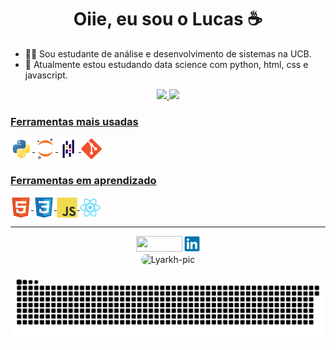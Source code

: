  
 <h1 align = "center"/>  Oiie, eu sou o Lucas ☕️</h1>
  
- 👨‍🎓 Sou estudante de análise e desenvolvimento de sistemas na UCB.
- 🧠 Atualmente estou estudando data science com python, html, css e javascript.


<div align="center">
  <a href="https://github.com/Lyarkh">
  <img height="150em" src="https://github-readme-stats.vercel.app/api?username=Lyarkh&show_icons=true&theme=tokyonight&include_all_commits=true&count_private=true"/>
  <img height="150em" src="https://github-readme-stats.vercel.app/api/top-langs/?username=Lyarkh&layout=compact&langs_count=7&theme=tokyonight"/>
</div>
 
<div align="left" style="display: inline">
 
 <h3>Ferramentas mais usadas</h3> 
 
  <img align="center"  alt="Lyarkh-Pyhton" height="35" width="35" src="https://github.com/devicons/devicon/blob/v2.15.1/icons/python/python-original.svg">
  <img align="center" alt="Lyarkh-Jupyter" height="33" width="33"  src="https://github.com/devicons/devicon/blob/v2.15.1/icons/jupyter/jupyter-original.svg">
  <img align="center" alt="Lyarkh-PANDAS" height="33" width="33"  src="https://github.com/devicons/devicon/blob/v2.15.1/icons/pandas/pandas-original.svg">
  <img align="center" alt="Lyarkh-GIT" height="33" width="33"  src="https://github.com/devicons/devicon/blob/v2.15.1/icons/git/git-original.svg">
</div>
<br>

   
 
  
  
 <div align="left" style="display: inline">
  
  <h3>Ferramentas em aprendizado</h3>
  
  <img align="center" alt="Lyarkh-HTML" height="33" width="33" src="https://github.com/devicons/devicon/blob/v2.15.1/icons/html5/html5-original.svg">
  <img align="center" alt="Lyarkh-CSS" height="33" width="33"  src="https://github.com/devicons/devicon/blob/v2.15.1/icons/css3/css3-original.svg">
  <img align="center" alt="Lyarkh-JS" height="33" width="33"  src="https://github.com/devicons/devicon/blob/v2.15.1/icons/javascript/javascript-original.svg">  
  <img align="center" alt="Lyarkh-REACT" height="33" width="33"  src="https://github.com/devicons/devicon/blob/v2.15.1/icons/react/react-original.svg">
 </div>
  
---
 
 <div align ="center" display="inline-block"> 
    <a href = "mailto:lcemanuel.emanuel@gmail.com"><img src="https://img.shields.io/badge/-Gmail-%23333?style=for-the-badge&logo=gmail&logoColor=white" target="_blank" height="25" width="74"></a>
    <a href="https://www.linkedin.com/in/lucasemanuelsilva/" target="_blank"><img src="https://github.com/devicons/devicon/blob/v2.15.1/icons/linkedin/linkedin-original.svg" target="_blank" height="25"></a> 
 </div>
 
<div align="center" display="inline-block">
    <img align="center" alt="Lyarkh-pic" height="170" style="border-radius:100px;"  src="https://cdn.discordapp.com/attachments/884155938985111702/919947401568067584/o_eu.png" style="border-radius: 5px solid"> 
</div>
  
    
  ![Snake animation](https://github.com/Lyarkh/Lyarkh/blob/output/github-contribution-grid-snake.svg)
